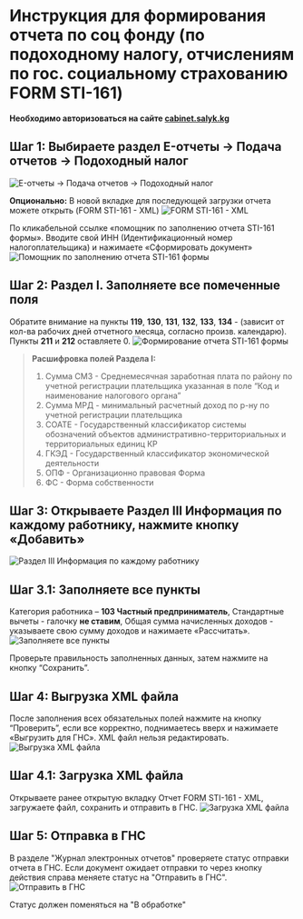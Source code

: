 # Инструкция для формирования отчета по соц фонду (по подоходному налогу, отчислениям по гос. социальному страхованию FORM STI-161)

**Необходимо авторизоваться на сайте [cabinet.salyk.kg](https://cabinet.salyk.kg)**

## Шаг 1: Выбираете раздел E-отчеты -> Подача отчетов -> Подоходный налог
![E-отчеты -> Подача отчетов -> Подоходный налог](../screenshots/socfond_report/step1.png)

**Опционально:** В новой вкладке для последующей загрузки отчета можете открыть (FORM STI-161 - XML)
![FORM STI-161 - XML](../screenshots/socfond_report/step1_2.png)

По кликабельной ссылке «помощник по заполнению отчета STI-161 формы». Вводите свой ИНН (Идентификационный номер налогоплательщика) и нажимаете «Сформировать документ»
![Помощник по заполнению отчета STI-161 формы](../screenshots/socfond_report/step1_3.png)

## Шаг 2: Раздел I. Заполняете все помеченные поля
Обратите внимание на пункты **119**, **130**, **131**, **132**, **133**, **134** - (зависит от кол-ва рабочих дней отчетного месяца, согласно произв. календарю).
Пункты **211** и **212** оставляете 0.
![Формирование отчета STI-161 формы](../screenshots/socfond_report/step2.png)


>**Расшифровка полей Раздела I:**
> 1. Сумма СМЗ - Среднемесячная заработная плата по району по учетной регистрации плательщика указанная в поле “Код и наименование налогового органа”
> 2. Сумма МРД - минимальный расчетный доход по р-ну по учетной регистрации плательщика
> 3. СОАТЕ - Государственный классификатор системы обозначений объектов административно-территориальных и территориальных единиц  КР
> 4. ГКЭД - Государственный классификатор экономической деятельности
> 5. ОПФ - Организационно правовая Форма
> 6. ФС - Форма собственности

## Шаг 3: Открываете Раздел III Информация по каждому работнику, нажмите кнопку «Добавить»
![Раздел III Информация по каждому работнику](../screenshots/socfond_report/step3.png)

## Шаг 3.1: Заполняете все пункты
Категория работника – **103 Частный предприниматель**, 
Стандартные вычеты - галочку **не ставим**, 
Общая сумма начисленных доходов - указываете свою сумму доходов и нажимаете «Рассчитать».
![Заполняете все пункты](../screenshots/socfond_report/step3_1.png)

Проверьте правильность заполненных данных, затем нажмите на кнопку “Сохранить”. 

## Шаг 4: Выгрузка XML файла
После заполнения всех обязательных полей нажмите на кнопку “Проверить”, если все корректно, поднимаетесь вверх и нажимаете «Выгрузить для ГНС».
XML  файл нельзя редактировать.
![Выгрузка XML файла](../screenshots/socfond_report/step4.png)

## Шаг 4.1: Загрузка XML файла
Открываете ранее открытую вкладку Отчет FORM STI-161 - XML, загружаете файл, сохранить и отправить в ГНС.
![Загрузка XML файла](../screenshots/socfond_report/step4_1.png)

## Шаг 5: Отправка в ГНС
В разделе "Журнал электронных отчетов" проверяете статус отправки отчета в ГНС. Если документ ожидает отправки то через кнопку действия справа меняете статус на "Отправить в ГНС".
![Отправить в ГНС](../screenshots/socfond_report/step5.png)

Статус должен поменяться на "В обработке"
